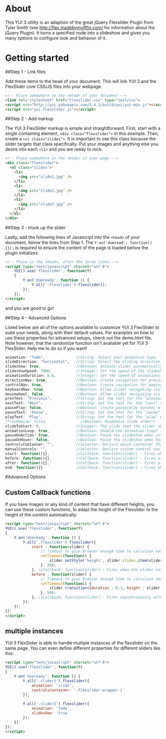 # About

This YUI 3 utility is an adaption of the great jQuery Flexslider Plugin from Tyler Smith (see http://flex.madebymufffin.com/ for information about the jQuery Plugin). 
It turns a specified node into a slideshow and gives you many options to configure look and behavior of it.

# Getting started

##Step 1 - Link files

Add these items to the head of your document. This will link YUI 3 and the FlexSlider core CSS/JS files into your webpage.

```html
<!-- Place somewhere in the <head> of your document -->
<link rel="stylesheet" href="flexslider.css" type="text/css">
<script src="http://yui.yahooapis.com/3.4.1/build/yui/yui-min.js"></script>
<script src="yui.flexslider.js"></script>
```

##Step 2 - Add markup

The YUI 3 FlexSlider markup is simple and straightforward. First, start with a single containing element, `<div class="flexslider">` in this example. Then, create a `<ul class="slides">`. It is important to use this class because the slider targets that class specifically. Put your images and anything else you desire into each `<li>` and you are ready to rock.

```html
<!-- Place somewhere in the <body> of your page -->
<div class="flexslider">
  <ul class="slides">
    <li>
      <img src="slide1.jpg" />
    </li>
    <li>
      <img src="slide2.jpg" />
    </li>
    <li>
      <img src="slide3.jpg" />
    </li>
  </ul>
</div>
```

##Step 3 - Hook up the slider

Lastly, add the following lines of Javascript into the `<head>` of your document, below the links from Step 1. The `Y.on('domread', function() {});` is required to ensure the content of the page is loaded before the plugin initializes.

```html
<!-- Place in the <head>, after the three links -->
<script type="text/javascript" charset="utf-8">
	YUI().use('flexslider', function(Y)
	{
		Y.on('domready', function () {
			Y.all('.flexslider').flexslider();
		});
	});
</script>
```

and you are good to go!

##Step 4 - Advanced Options

Listed below are all of the options available to customize YUI 3 FlexSlider to suite your needs, along with their default values. For examples on how to use these properties for advanced setups, check out the demo.html file.
Note however, that the randomize function isn't available yet for YUI 3 FlexSlider. Help me to do so if you want!

```javascript
animation: "fade",              //String: Select your animation type, "fade" or "slide"
slideDirection: "horizontal",   //String: Select the sliding direction, "horizontal" or "vertical"
slideshow: true,                //Boolean: Animate slider automatically
slideshowSpeed: 7000,           //Integer: Set the speed of the slideshow cycling, in milliseconds
animationDuration: 0.6,         //Integer: Set the speed of animations, in seconds
directionNav: true,             //Boolean: Create navigation for previous/next navigation? (true/false)
controlNav: true,               //Boolean: Create navigation for paging control of each clide? Note: Leave true for manualControls usage
keyboardNav: true,              //Boolean: Allow slider navigating via keyboard left/right keys
mousewheel: false,              //Boolean: Allow slider navigating via mousewheel
prevText: "Previous",           //String: Set the text for the "previous" directionNav item
nextText: "Next",               //String: Set the text for the "next" directionNav item
pausePlay: false,               //Boolean: Create pause/play dynamic element
pauseText: 'Pause',             //String: Set the text for the "pause" pausePlay item
playText: 'Play',               //String: Set the text for the "play" pausePlay item
/*randomize: false,               //Boolean: Randomize slide order*/
slideToStart: 0,                //Integer: The slide that the slider should start on. Array notation (0 = first slide)
animationLoop: true,            //Boolean: Should the animation loop? If false, directionNav will received "disable" classes at either end
pauseOnAction: true,            //Boolean: Pause the slideshow when interacting with control elements, highly recommended.
pauseOnHover: false,            //Boolean: Pause the slideshow when hovering over slider, then resume when no longer hovering
controlsContainer: "",          //Selector: Declare which container the navigation elements should be appended too. Default container is the flexSlider element. Example use would be ".flexslider-container", "#container", etc. If the given element is not found, the default action will be taken.
manualControls: "",             //Selector: Declare custom control navigation. Example would be ".flex-control-nav li" or "#tabs-nav li img", etc. The number of elements in your controlNav should match the number of slides/tabs.
start: function(){},            //Callback: function(slider) - Fires when the slider loads the first slide
before: function(){},           //Callback: function(slider) - Fires asynchronously with each slider animation
after: function(){},            //Callback: function(slider) - Fires after each slider animation completes
end: function(){}               //Callback: function(slider) - Fires when the slider reaches the last slide (asynchronous)
```
#Advanced Options

## Custom Callback functions

If you have images or any kind of content that have different heights, you can use these custom functions, to adapt the height of the Flexslider to the height of the content automatically:

```html
<script type="text/javascript" charset="utf-8">
YUI().use('flexslider', function(Y)
{
	Y.on('domready', function () {
		Y.all('.flexslider').flexslider({
			start : function(slider) {
				// Timeout to give Browser enough time to calculate new height after DOM Manipulations
				setTimeout(function() {
					slider.setStyle('height', slider.slides.item(slider.currentSlide).getComputedStyle('height'));
				}, 50);
			}, //Callback: function(slider) - Fires when the slider loads the first slide
			before : function(slider) {
				// Timeout to give Browser enough time to calculate new height after DOM Manipulations
				setTimeout(function() {
					slider.transition({duration : 0.3, height : slider.slides.item(slider.animatingTo).getComputedStyle('height')});
				}, 50);
			}, //Callback: function(slider) - Fires asynchronously with each slider animation
		});
	});
});
</script>
```

## multiple instances

YUI 3 FlexSlider is able to handle multiple instances of the flexslider on the same page. You can even define different properties for different sliders like this:

```html
<script type="text/javascript" charset="utf-8">
YUI().use('flexslider', function(Y)
{
	Y.on('domready', function () {
		Y.all('.slider1').flexslider({
			animation: 'slide',
			controlsContainer: '.flexslider-wrapper-1'
		});
		
		Y.all('.slider2').flexslider({
			animation: 'fade',
			slideshow: 'true'
		});
	});
});
</script>
```